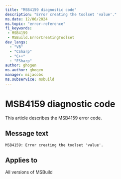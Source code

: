 ```yaml
---
title: "MSB4159 diagnostic code"
description: "Error creating the toolset 'value'."
ms.date: 12/06/2024
ms.topic: "error-reference"
f1_keywords:
 - MSB4159
 - MSBuild.ErrorCreatingToolset
dev_langs:
  - "VB"
  - "CSharp"
  - "C++"
  - "FSharp"
author: ghogen
ms.author: ghogen
manager: mijacobs
ms.subservice: msbuild
---
```


# MSB4159 diagnostic code

<!-- :::ErrorDefinitionDescription::: -->
<!-- :::editable-content name="introDescription"::: -->
This article describes the MSB4159 error code.
<!-- :::editable-content-end::: -->

## Message text

`MSB4159: Error creating the toolset 'value'.`

<!-- :::editable-content name="postOutputDescription"::: -->
<!--
{StrBegin="MSB4159: "}
-->
<!-- :::editable-content-end::: -->
<!-- :::ErrorDefinitionDescription-end::: -->

## Applies to

All versions of MSBuild
